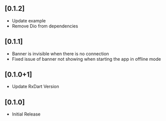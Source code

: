 ## [0.1.2]
* Update example
* Remove Dio from dependencies 

## [0.1.1] 
* Banner is invisible when there is no connection
* Fixed issue of banner not showing when starting the app in offline mode

## [0.1.0+1]

* Update RxDart Version

## [0.1.0]

* Initial Release

